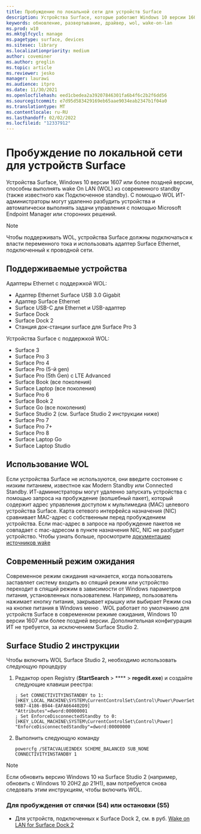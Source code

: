 ```yaml
---
title: Пробуждение по локальной сети для устройств Surface
description: Устройства Surface, которые работают Windows 10 версии 1607 или более поздней версии и используют адаптер Surface Ethernet для подключения к проводной сети, способны будиться на локальной сети (WOL) из modern Standby.
keywords: обновление, развертывание, драйвер, wol, wake-on-lan
ms.prod: w10
ms.mktglfcycl: manage
ms.pagetype: surface, devices
ms.sitesec: library
ms.localizationpriority: medium
author: coveminer
ms.author: greglin
ms.topic: article
ms.reviewer: jesko
manager: laurawi
ms.audience: itpro
ms.date: 11/30/2021
ms.openlocfilehash: eed1cbedea2a39207846301fa6b4f6c2b2f6dd56
ms.sourcegitcommit: e7d95d583429169eb65aae9034eab2347b1f04a0
ms.translationtype: MT
ms.contentlocale: ru-RU
ms.lasthandoff: 02/02/2022
ms.locfileid: "12337912"
---
```

# <a name="wake-on-lan-for-surface-devices"></a>Пробуждение по локальной сети для устройств Surface 

Устройства Surface, Windows 10 версии 1607 или более поздней версии, способны выполнять wake On LAN (WOL) из современного standby (также известного как Подключенное standby). С помощью WOL ИТ-администраторы могут удаленно разбудить устройства и автоматически выполнять задачи управления с помощью Microsoft Endpoint Manager или сторонних решений.

>[!NOTE]
>Чтобы поддерживать WOL, устройства Surface должны подключаться к власти переменного тока и использовать адаптер Surface Ethernet, подключенный к проводной сети.

## <a name="supported-devices"></a>Поддерживаемые устройства

Адаптеры Ethernet с поддержкой WOL:

- Адаптер Ethernet Surface USB 3.0 Gigabit 
- Адаптер Surface Ethernet
- Surface USB-C для Ethernet и USB-адаптер
- Surface Dock
- Surface Dock 2
- Станция док-станции surface для Surface Pro 3

Устройства Surface с поддержкой WOL:

- Surface 3
- Surface Pro 3
- Surface Pro 4
- Surface Pro (5-й gen)
- Surface Pro (5th Gen) с LTE Advanced
- Surface Book (все поколения)
- Surface Laptop (все поколения)
- Surface Pro 6
- Surface Book 2
- Surface Go (все поколения)
- Surface Studio 2 (см. Surface Studio 2 инструкции ниже)
- Surface Pro 7
- Surface Pro 7+
- Surface Pro 8
- Surface Laptop Go
- Surface Laptop Studio


## <a name="using-wol"></a>Использование WOL 

Если устройства Surface не используются, они введите состояние с низким питанием, известное как Modern Standby или Connected Standby. ИТ-администраторы могут удаленно запускать устройства с помощью запроса на пробуждение (волшебный пакет), который содержит адрес управления доступом к мультимедиа (MAC) целевого устройства Surface. Карта сетевого интерфейса назначения (NIC) сравнивает MAC-адрес с собственным перед пробуждением устройства. Если mac-адрес в запросе на пробуждение пакетов не совпадает с mac-адресом в пункте назначения NIC, NIC не разбудит устройство. Чтобы узнать больше, просмотрите [документацию источников wake](/windows-hardware/design/device-experiences/modern-standby-wake-sources)

## <a name="modern-standby"></a>Современный режим ожидания

Современное режим ожидания начинается, когда пользователь заставляет систему входить во спящий режим или устройство переходит в спящий режим в зависимости от Windows параметров питания, установленных пользователем. Например, пользователь нажимает кнопку питания, закрывает крышку или выбирает Режим сна на кнопке питания в Windows меню . WOL работает по умолчанию для устройств Surface в современном режиме ожидания, Windows 10 версии 1607 или более поздней версии. Дополнительная конфигурация ИТ не требуется, за исключением Surface Studio 2.

## <a name="surface-studio-2-instructions"></a>Surface Studio 2 инструкции

Чтобы включить WOL Surface Studio 2, необходимо использовать следующую процедуру

1. Редактор open Registry (**StartSearch** > **** > **regedit.exe**) и создайте следующие клавиши реестра:

   ```console
   ; Set CONNECTIVITYINSTANDBY to 1:
   [HKEY_LOCAL_MACHINE\SYSTEM\CurrentControlSet\Control\Power\PowerSettings\F15576E8-98B7-4186-B944-EAFA664402D9]
   "Attributes"=dword:00000001
   ; Set EnforceDisconnectedStandby to 0:
   [HKEY_LOCAL_MACHINE\SYSTEM\CurrentControlSet\Control\Power]
   "EnforceDisconnectedStandby"=dword:00000000
   ```

2. Выполнить следующую команду

    ```powercfg /SETACVALUEINDEX SCHEME_BALANCED SUB_NONE CONNECTIVITYINSTANDBY 1```

> [!NOTE]
> Если обновить версию Windows 10 на Surface Studio 2 (например, обновить с Windows 10 20H2 до 21H1), вам потребуется снова следовать этим инструкциям, чтобы включить WOL.


### <a name="to-wake-from-hibernation-s4-or-shutdown-s5"></a>Для пробуждения от спячки (S4) или остановки (S5) 

- Для устройств, подключенных к Surface Dock 2, см. в руб. [Wake on LAN for Surface Dock 2](wake-on-lan-surface-dock2.md)
